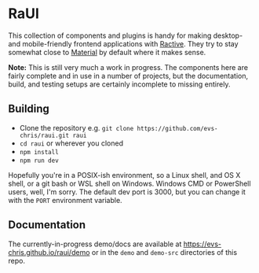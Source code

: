# RaUI

This collection of components and plugins is handy for making desktop- and mobile-friendly frontend applications with [Ractive](https://ractive.js.org). They try to stay somewhat close to [Material](https://material.io/) by default where it makes sense.

__Note:__ This is still very much a work in progress. The components here are fairly complete and in use in a number of projects, but the documentation, build, and testing setups are certainly incomplete to missing entirely.

## Building

* Clone the repository e.g. `git clone https://github.com/evs-chris/raui.git raui`
* `cd raui` or wherever you cloned
* `npm install`
* `npm run dev`

Hopefully you're in a POSIX-ish environment, so a Linux shell, and OS X shell, or a git bash or WSL shell on Windows. Windows CMD or PowerShell users, well, I'm sorry. The default dev port is 3000, but you can change it with the `PORT` environment variable.

## Documentation

The currently-in-progress demo/docs are available at https://evs-chris.github.io/raui/demo or in the `demo` and `demo-src` directories of this repo.

